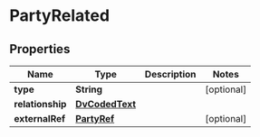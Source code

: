 

# PartyRelated

## Properties

Name | Type | Description | Notes
------------ | ------------- | ------------- | -------------
**type** | **String** |  |  [optional]
**relationship** | [**DvCodedText**](DvCodedText.md) |  | 
**externalRef** | [**PartyRef**](PartyRef.md) |  |  [optional]




